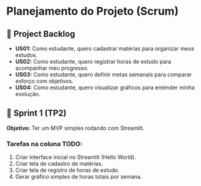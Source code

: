 # Planejamento do Projeto (Scrum)

## 📌 Project Backlog
- **US01:** Como estudante, quero cadastrar matérias para organizar meus estudos.
- **US02:** Como estudante, quero registrar horas de estudo para acompanhar meu progresso.
- **US03:** Como estudante, quero definir metas semanais para comparar esforço com objetivos.
- **US04:** Como estudante, quero visualizar gráficos para entender minha evolução.

## 📌 Sprint 1 (TP2)
**Objetivo:** Ter um MVP simples rodando com Streamlit.

### Tarefas na coluna TODO:
1. Criar interface inicial no Streamlit (Hello World).
2. Criar tela de cadastro de matérias.
3. Criar tela de registro de horas de estudo.
4. Gerar gráfico simples de horas totais por semana.

